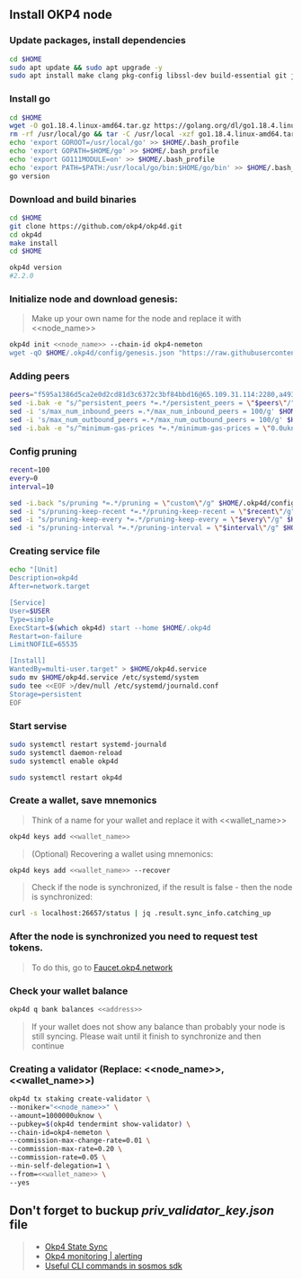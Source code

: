 ## Install OKP4 node

### Update packages, install dependencies
```bash
cd $HOME
sudo apt update && sudo apt upgrade -y
sudo apt install make clang pkg-config libssl-dev build-essential git jq ncdu bsdmainutils htop -y < "/dev/null"
```
### Install go
```bash
cd $HOME
wget -O go1.18.4.linux-amd64.tar.gz https://golang.org/dl/go1.18.4.linux-amd64.tar.gz
rm -rf /usr/local/go && tar -C /usr/local -xzf go1.18.4.linux-amd64.tar.gz && rm go1.18.4.linux-amd64.tar.gz
echo 'export GOROOT=/usr/local/go' >> $HOME/.bash_profile
echo 'export GOPATH=$HOME/go' >> $HOME/.bash_profile
echo 'export GO111MODULE=on' >> $HOME/.bash_profile
echo 'export PATH=$PATH:/usr/local/go/bin:$HOME/go/bin' >> $HOME/.bash_profile && . $HOME/.bash_profile
go version
```
### Download and build binaries
```bash
cd $HOME
git clone https://github.com/okp4/okp4d.git
cd okp4d
make install
cd $HOME

okp4d version
#2.2.0
```
### Initialize node and download genesis:
> Make up your own name for the node and replace it with <<node_name>>
```bash
okp4d init <<node_name>> --chain-id okp4-nemeton
wget -qO $HOME/.okp4d/config/genesis.json "https://raw.githubusercontent.com/okp4/networks/main/chains/nemeton/genesis.json"
```
### Adding peers
```bash
peers="f595a1386d5ca2e0d2cd81d3c6372c3bf84bbd16@65.109.31.114:2280,a49302f8999e5a953ebae431c4dde93479e17155@162.19.71.91:26656,dc14197ed45e84ca3afb5428eb04ea3097894d69@88.99.143.105:26656,79d179ea2e1fbdcc0c59a95ab7f1a0c48438a693@65.108.106.131:26706,501ad80236a5ac0d37aafa934c6ec69554ce7205@89.149.218.20:26656,5fbddca54548bf125ee96bb388610fe1206f087f@51.159.66.123:26656,769f74d3bb149216d0ab771d7767bd39585bc027@185.196.21.99:26656,024a57c0bb6d868186b6f627773bf427ec441ab5@65.108.2.41:36656,fff0a8c202befd9459ff93783a0e7756da305fe3@38.242.150.63:16656,2bfd405e8f0f176428e2127f98b5ec53164ae1f0@142.132.149.118:26656,bf5802cfd8688e84ac9a8358a090e99b5b769047@135.181.176.109:53656,dc9a10f2589dd9cb37918ba561e6280a3ba81b76@54.244.24.231:26656,085cf43f463fe477e6198da0108b0ab08c70c8ab@65.108.75.237:6040,803422dc38606dd62017d433e4cbbd65edd6089d@51.15.143.254:26656,b8330b2cb0b6d6d8751341753386afce9472bac7@89.163.208.12:26656"
sed -i.bak -e "s/^persistent_peers *=.*/persistent_peers = \"$peers\"/" $HOME/.okp4d/config/config.toml
sed -i 's/max_num_inbound_peers =.*/max_num_inbound_peers = 100/g' $HOME/.okp4d/config/config.toml
sed -i 's/max_num_outbound_peers =.*/max_num_outbound_peers = 100/g' $HOME/.okp4d/config/config.toml
sed -i.bak -e "s/^minimum-gas-prices *=.*/minimum-gas-prices = \"0.0uknow\"/;" ~/.okp4d/config/app.toml
```
### Config pruning
```bash
recent=100
every=0
interval=10

sed -i.back "s/pruning *=.*/pruning = \"custom\"/g" $HOME/.okp4d/config/app.toml
sed -i "s/pruning-keep-recent *=.*/pruning-keep-recent = \"$recent\"/g" $HOME/.okp4d/config/app.toml
sed -i "s/pruning-keep-every *=.*/pruning-keep-every = \"$every\"/g" $HOME/.okp4d/config/app.toml
sed -i "s/pruning-interval *=.*/pruning-interval = \"$interval\"/g" $HOME/.okp4d/config/app.toml
```
### Creating service file
```bash
echo "[Unit]
Description=okp4d
After=network.target

[Service]
User=$USER
Type=simple
ExecStart=$(which okp4d) start --home $HOME/.okp4d
Restart=on-failure
LimitNOFILE=65535

[Install]
WantedBy=multi-user.target" > $HOME/okp4d.service
sudo mv $HOME/okp4d.service /etc/systemd/system
sudo tee <<EOF >/dev/null /etc/systemd/journald.conf
Storage=persistent
EOF
```
### Start servise
```bash
sudo systemctl restart systemd-journald
sudo systemctl daemon-reload
sudo systemctl enable okp4d 

sudo systemctl restart okp4d 
```

### Create a wallet, save mnemonics
> Think of a name for your wallet and replace it with <<wallet_name>>
```bash
okp4d keys add <<wallet_name>>
```
> (Optional) Recovering a wallet using mnemonics:
```bash
okp4d keys add <<wallet_name>> --recover
```
> Check if the node is synchronized, if the result is false - then the node is synchronized:
```bash
curl -s localhost:26657/status | jq .result.sync_info.catching_up
```
### After the node is synchronized you need to request test tokens.
> To do this, go to [Faucet.okp4.network](https://faucet.okp4.network/)

### Check your wallet balance
```bash
okp4d q bank balances <<address>>
```
> If your wallet does not show any balance than probably your node is still syncing. Please wait until it finish to synchronize and then continue

### Creating a validator (Replace: <<node_name>>, <<wallet_name>>) 
```bash
okp4d tx staking create-validator \
--moniker="<<node_name>>" \
--amount=1000000uknow \
--pubkey=$(okp4d tendermint show-validator) \
--chain-id=okp4-nemeton \
--commission-max-change-rate=0.01 \
--commission-max-rate=0.20 \
--commission-rate=0.05 \
--min-self-delegation=1 \
--from=<<wallet_name>> \
--yes 
```

## Don't forget to buckup *priv_validator_key.json* file  

>- [Okp4 State Sync](https://github.com/88Mikhail88/My_Testnets/blob/main/Okp4/Okp4%20State%20Sync%20.md)
>- [Okp4 monitoring | alerting](https://github.com/88Mikhail88/My_Testnets/blob/main/Okp4/Okp4%20monitoring%20%7C%20alerting%20.md)
>- [Useful CLI commands in sosmos sdk](https://github.com/88Mikhail88/My_Testnets/blob/main/Okp4/CLI%20commands%20in%20Cosmos%20sdk.md)
